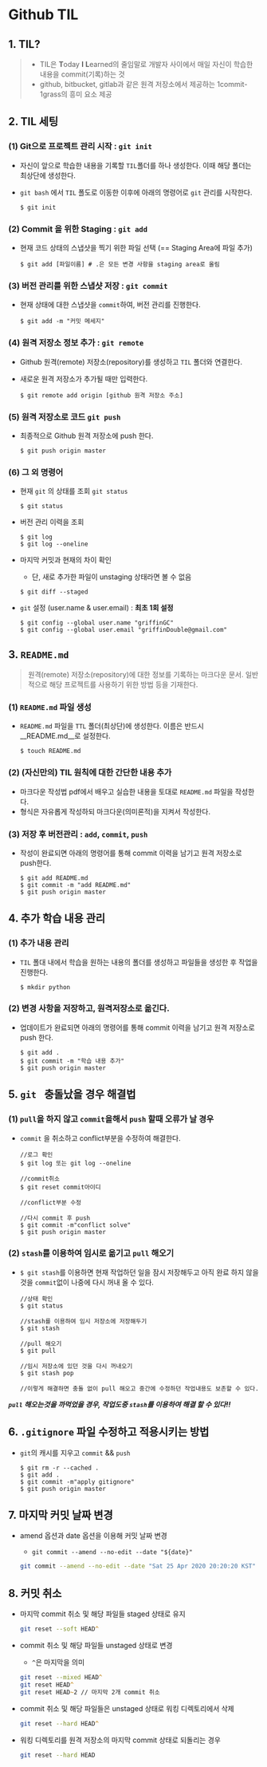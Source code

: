 # Github TIL

## 1. TIL?

> - TIL은 **T**oday **I** **L**earned의 줄임말로 개발자 사이에서 매일 자신이 학습한 내용을 commit(기록)하는 것
> - github, bitbucket, gitlab과 같은 원격 저장소에서 제공하는 1commit-1grass의 흥미 요소 제공



## 2. TIL 세팅

### (1) Git으로 프로젝트 관리 시작 : `git init`

- 자신이 앞으로 학습한 내용을 기록할 `TIL`폴더를 하나 생성한다. 이때 해당 폴더는 최상단에 생성한다.

- `git bash` 에서 `TIL` 폴도로 이동한 이후에 아래의 명령어로 `git` 관리를 시작한다.

  ```shell
  $ git init
  ```



### (2) Commit 을 위한 Staging : `git add`

- 현재 코드 상태의 스냅샷을 찍기 위한 파일 선택 (== Staging Area에 파일 추가)

  ```shell
  $ git add [파일이름] # .은 모든 변경 사항을 staging area로 올림
  ```



### (3) 버전 관리를 위한 스냅샷 저장 : `git commit`

- 현재 상태에 대한 스냅샷을 `commit`하여, 버전 관리를 진행한다.

  ``` shell
  $ git add -m "커밋 메세지"
  ```



### (4) 원격 저장소 정보 추가 : `git remote`

- Github 원격(remote) 저장소(repository)를 생성하고 `TIL` 폴더와 연결한다.

- 새로운 원격 저장소가 추가될 때만 입력한다.

  ``` shell
  $ git remote add origin [github 원격 저장소 주소]
  ```



### (5) 원격 저장소로 코드 `git push`

- 최종적으로 Github 원격 저장소에 push 한다.

  ```shell
  $ git push origin master
  ```



### (6) 그 외 명령어

- 현재 `git` 의 상태를 조회 `git status`

  ```shell
  $ git status
  ```

- 버전 관리 이력을 조회

  ```shell
  $ git log
  $ git log --oneline
  ```

- 마지막 커밋과 현재의 차이 확인

  - 단, 새로 추가한 파일이 unstaging 상태라면 볼 수 없음
  
  ```shell
  $ git diff --staged
  ```
  
  
  
- `git`  설정 (user.name & user.email) : __최초 1회 설정__

  ```shell
  $ git config --global user.name "griffinGC"
  $ git config --global user.email "griffinDouble@gmail.com"
  ```



## 3. `README.md`

> 원격(remote) 저장소(repository)에 대한 정보를 기록하는 마크다운 문서. 일반적으로 해당 프로젝트를 사용하기 위한 방법 등을 기재한다.



### (1) `README.md` 파일 생성

- `README.md` 파일을 `TTL` 폴더(최상단)에 생성한다. 이름은 반드시 __README.md__로 설정한다.

  ```shell
  $ touch README.md
  ```



### (2) (자신만의) TIL 원칙에 대한 간단한 내용 추가

- 마크다운 작성법 pdf에서 배우고 실습한 내용을 토대로 `README.md` 파일을 작성한다.
- 형식은 자유롭게 작성하되 마크다운(의미론적)을 지켜서 작성한다.



### (3) 저장 후 버전관리 : `add`, `commit`, `push`

- 작성이 완료되면 아래의 명령어를 통해 commit 이력을 남기고 원격 저장소로 push한다.

  ```shell
  $ git add README.md
  $ git commit -m "add README.md"
  $ git push origin master
  ```



## 4. 추가 학습 내용 관리

### (1) 추가 내용 관리

- `TIL` 폴대 내에서 학습을 원하는 내용의 폴더를 생성하고 파일들을 생성한 후 작업을 진행한다.

  ```shell
  $ mkdir python
  ```



### (2) 변경 사항을 저장하고, 원격저장소로 옮긴다.

- 업데이트가 완료되면 아래의 명령어를 통해 commit 이력을 남기고 원격 저장소로 push 한다.

  ```shell
  $ git add .
  $ git commit -m "학습 내용 추가"
  $ git push origin master
  ```

  

## 5. ``git `` 충돌났을 경우 해결법

### (1) ``pull``을 하지 않고 ``commit``을해서 ``push`` 할때 오류가 날 경우

- ``commit`` 을 취소하고 conflict부분을 수정하여 해결한다.

  ```shell
  //로그 확인
  $ git log 또는 git log --oneline
  
  //commit취소
  $ git reset commit아이디
  
  //conflict부분 수정
  
  //다시 commit 후 push
  $ git commit -m"conflict solve"
  $ git push origin master
  ```



### (2) ``stash``를 이용하여 임시로 옮기고 ``pull`` 해오기

- ``$ git stash``를 이용하면 현재 작업하던 일을 잠시 저장해두고 아직 완료 하지 않을 것을 ``commit``없이 나중에 다시 꺼내 올 수 있다.

  ```shell
  //상태 확인
  $ git status
  
  //stash를 이용하여 임시 저장소에 저장해두기
  $ git stash
  
  //pull 해오기
  $ git pull
  
  //임시 저장소에 있던 것을 다시 꺼내오기
  $ git stash pop
  
  //이렇게 해결하면 충돌 없이 pull 해오고 중간에 수정하던 작업내용도 보존할 수 있다. 
  ```

 ___``pull`` 해오는것을 까먹었을 경우, 작업도중  ``stash``를 이용하여 해결 할 수 있다!!___



## 6. `.gitignore` 파일 수정하고 적용시키는 방법

- `git`의 캐시를 지우고 `commit` &&  `push`

  ```shell
  $ git rm -r --cached .
  $ git add .
  $ git commit -m"apply gitignore"
  $ git push origin master
  ```



## 7. 마지막 커밋 날짜 변경

- amend 옵션과 date 옵션을 이용해 커밋 날짜 변경

  - `git commit --amend --no-edit --date "${date}"`

  ```zsh
  git commit --amend --no-edit --date "Sat 25 Apr 2020 20:20:20 KST"
  ```
  
## 8. 커밋 취소
- 마지막 commit 취소 및 해당 파일들 staged 상태로 유지

  ```zsh
  git reset --soft HEAD^
  ```

- commit 취소 및 해당 파일들 unstaged 상태로 변경
  - `^`은 마지막을 의미
  ```zsh
  git reset --mixed HEAD^
  git reset HEAD^
  git reset HEAD~2 // 마지막 2개 commit 취소
  ```
- commit 취소 및 해당 파일들은 unstaged 상태로 워킹 디렉토리에서 삭제

  ```zsh
  git reset --hard HEAD^
  ```

- 워킹 디렉토리를 원격 저장소의 마지막 commit 상태로 되돌리는 경우

  ```zsh
  git reset --hard HEAD
  ```
